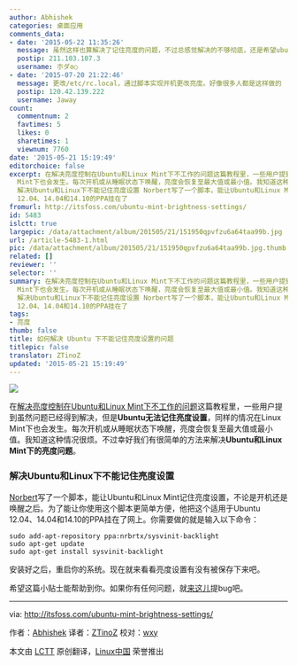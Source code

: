 ```yaml
---
author: Abhishek
categories: 桌面应用
comments_data:
- date: '2015-05-22 11:35:26'
  message: 虽然这样也算解决了记住亮度的问题，不过总感觉解决的不够彻底，还是希望ubuntu能通过一次系统更新来解决这个问题
  postip: 211.103.107.3
  username: 朩ダo○
- date: '2015-07-20 21:22:46'
  message: 更改/etc/rc.local，通过脚本实现开机更改亮度。好像很多人都是这样做的
  postip: 120.42.139.222
  username: Jaway
count:
  commentnum: 2
  favtimes: 5
  likes: 0
  sharetimes: 1
  viewnum: 7760
date: '2015-05-21 15:19:49'
editorchoice: false
excerpt: 在解决亮度控制在Ubuntu和Linux Mint下不工作的问题这篇教程里，一些用户提到虽然问题已经得到解决，但是Ubuntu无法记住亮度设置，同样的情况在Linux
  Mint下也会发生。每次开机或从睡眠状态下唤醒，亮度会恢复至最大值或最小值。我知道这种情况很烦。不过幸好我们有很简单的方法来解决Ubuntu和Linux Mint下的亮度问题。
  解决Ubuntu和Linux下不能记住亮度设置 Norbert写了一个脚本，能让Ubuntu和Linux Mint记住亮度设置，不论是开机还是唤醒之后。为了能让你使用这个脚本更简单方便，他把这个适用于Ubuntu
  12.04、14.04和14.10的PPA挂在了
fromurl: http://itsfoss.com/ubuntu-mint-brightness-settings/
id: 5483
islctt: true
largepic: /data/attachment/album/201505/21/151950qpvfzu6a64taa99b.jpg
url: /article-5483-1.html
pic: /data/attachment/album/201505/21/151950qpvfzu6a64taa99b.jpg.thumb.jpg
related: []
reviewer: ''
selector: ''
summary: 在解决亮度控制在Ubuntu和Linux Mint下不工作的问题这篇教程里，一些用户提到虽然问题已经得到解决，但是Ubuntu无法记住亮度设置，同样的情况在Linux
  Mint下也会发生。每次开机或从睡眠状态下唤醒，亮度会恢复至最大值或最小值。我知道这种情况很烦。不过幸好我们有很简单的方法来解决Ubuntu和Linux Mint下的亮度问题。
  解决Ubuntu和Linux下不能记住亮度设置 Norbert写了一个脚本，能让Ubuntu和Linux Mint记住亮度设置，不论是开机还是唤醒之后。为了能让你使用这个脚本更简单方便，他把这个适用于Ubuntu
  12.04、14.04和14.10的PPA挂在了
tags:
- 亮度
thumb: false
title: 如何解决 Ubuntu 下不能记住亮度设置的问题
titlepic: false
translator: ZTinoZ
updated: '2015-05-21 15:19:49'
---
```


![](/data/attachment/album/201505/21/151950qpvfzu6a64taa99b.jpg)


在[解决亮度控制在Ubuntu和Linux Mint下不工作的问题](http://itsfoss.com/fix-brightness-ubuntu-1310/)这篇教程里，一些用户提到虽然问题已经得到解决，但是**Ubuntu无法记住亮度设置**，同样的情况在Linux Mint下也会发生。每次开机或从睡眠状态下唤醒，亮度会恢复至最大值或最小值。我知道这种情况很烦。不过幸好我们有很简单的方法来解决**Ubuntu和Linux Mint下的亮度问题**。


### 解决Ubuntu和Linux下不能记住亮度设置


[Norbert](https://launchpad.net/%7Enrbrtx/+archive/ubuntu/sysvinit-backlight/+packages)写了一个脚本，能让Ubuntu和Linux Mint记住亮度设置，不论是开机还是唤醒之后。为了能让你使用这个脚本更简单方便，他把这个适用于Ubuntu 12.04、14.04和14.10的PPA挂在了网上。你需要做的就是输入以下命令：



```
sudo add-apt-repository ppa:nrbrtx/sysvinit-backlight
sudo apt-get update
sudo apt-get install sysvinit-backlight

```

安装好之后，重启你的系统。现在就来看看亮度设置有没有被保存下来吧。


希望这篇小贴士能帮助到你。如果你有任何问题，就[来这儿](https://launchpad.net/%7Enrbrtx/+archive/ubuntu/sysvinit-backlight/+packages)提bug吧。




---


via: <http://itsfoss.com/ubuntu-mint-brightness-settings/>


作者：[Abhishek](http://itsfoss.com/author/abhishek/) 译者：[ZTinoZ](https://github.com/ZTinoZ) 校对：[wxy](https://github.com/wxy)


本文由 [LCTT](https://github.com/LCTT/TranslateProject) 原创翻译，[Linux中国](http://linux.cn/) 荣誉推出